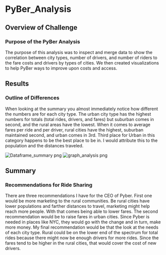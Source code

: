 # PyBer_Analysis

## Overview of Challenge

### Purpose of the PyBer Analysis 

The purpose of this analysis was to inspect and merge data to show the correlation between city types, number of drivers, and number of riders to the fare costs and drivers by types of cities. We then created visualizations to help PyBer ways to improve upon costs and access. 

## Results

### Outline of Differences

When looking at the summary you almost immediately notice how different the numbers are for each city type. The urban city type has the highest numbers for totals (total rides, drivers, and fares) but suburban comes in second, and the rural areas have the lowest. When it comes to average fares per ride and per driver, rural cities have the highest, suburban maintained second, and urban comes in 3rd. Third place for Urban in this category happens to be the best place to be in. I would attribute this to the population and the distances traveled. 

![Dataframe_summary png](https://user-images.githubusercontent.com/88864493/135790843-8375b787-8c89-4bff-bcc4-f4b2d161b704.jpg)
![graph_analysis png](https://user-images.githubusercontent.com/88864493/135790847-00634b29-0f0d-4729-94d0-56289e64fe95.jpg)

## Summary

### Recommendations for Ride Sharing

There are three recommendations I have for the CEO of Pyber. First one would be more marketing to the rural communities. Be rural cities have lower populations and farther distances to travel, marketing might help reach more people. With that comes being able to lower fares. The second recommendation would be to raise fares in urban cities. Since Pyber is needed in places like NYC, they would go with the change and in turn, make more money. My final recommendation would be that the look at the needs of each city type. Rural could be on the lower end of the spectrum for total rides because there might now be enough drivers for more rides. Since the fares tend to be higher in the rural cities, that would cover the cost of new drivers. 
